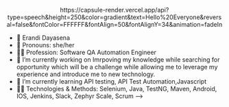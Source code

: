 <p align="center">https://capsule-render.vercel.app/api?type=speech&height=250&color=gradient&text=Hello%20Everyone&reversal=false&fontColor=FFFFFF&fontAlign=50&fontAlignY=34&animation=fadeIn
</p>

- 📛   Erandi Dayasena
- 👱   Pronouns: she/her
- 👩‍💼 Profession: Software QA Automation Engineer
- 🔭   I’m currently working on Imrpoving my knowledge while searching for opportunity which will          be a challenge while allowing me to leverage my experience and introduce me to new technology.
- 🌱   I’m currently learning API testing, API Test Automation,Javascript
- 👩‍💻 Technologies & Methods: Selenium, Java, TestNG, Maven, Android, IOS, Jenkins, Slack, Zephyr Scale, Scrum
-->
